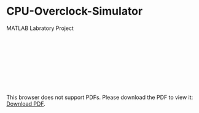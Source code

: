 # CPU-Overclock-Simulator
MATLAB Labratory Project
<br>
<object data="https://github.com/VladC12/CPU-Overclock-Simulator/blob/master/Documentatie.pdf" type="application/pdf" width="700px" height="700px">
    <embed src="https://github.com/VladC12/CPU-Overclock-Simulator/blob/master/Documentatie.pdf">
        <p>This browser does not support PDFs. Please download the PDF to view it: <a href="https://github.com/VladC12/CPU-Overclock-Simulator/blob/master/Documentatie.pdf">Download PDF</a>.</p>
    </embed>
</object>
